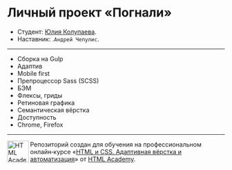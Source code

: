 # Личный проект «Погнали» 

- Студент: [Юлия Колупаева](https://up.htmlacademy.ru/adaptive/21/user/1338117).
- Наставник: .`Андрей Чепулис`.

---
- Сборка на Gulp
- Адаптив
- Mobile first
- Препроцессор Sass (SCSS)
- БЭМ
- Флексы, гриды
- Ретиновая графика
- Семантическая вёрстка
- Доступность
- Chrome, Firefox
---

<a href="https://htmlacademy.ru/intensive/adaptive"><img align="left" width="50" height="50" alt="HTML Academy" src="https://up.htmlacademy.ru/static/img/intensive/adaptive/logo-for-github-2.png"></a>

Репозиторий создан для обучения на профессиональном онлайн‑курсе «[HTML и CSS. Адаптивная вёрстка и автоматизация](https://htmlacademy.ru/intensive/adaptive)» от [HTML Academy](https://htmlacademy.ru).
